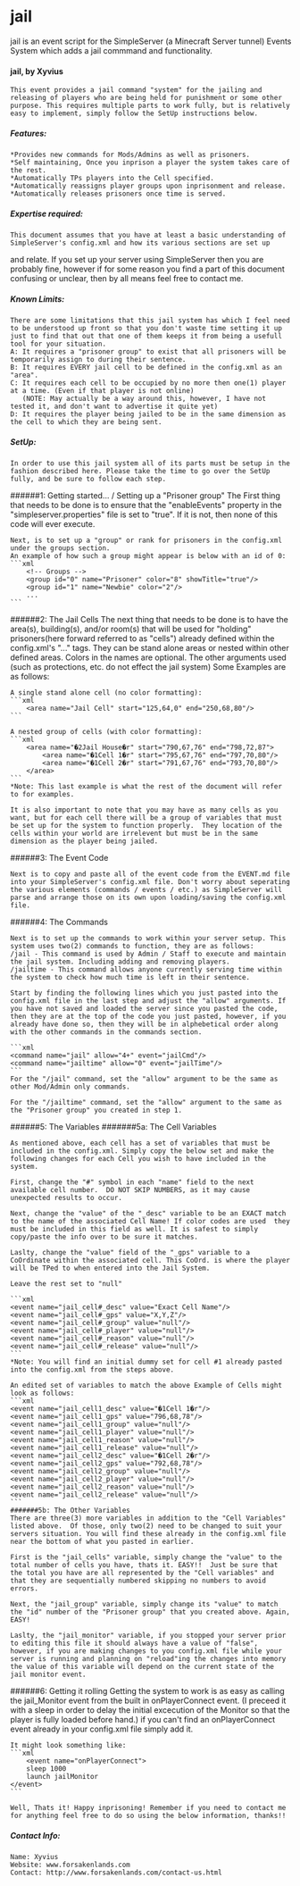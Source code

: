 jail
======

jail is an event script for the SimpleServer (a Minecraft Server tunnel) Events System which adds a jail commmand and functionality.


#### jail, by Xyvius

	This event provides a jail command "system" for the jailing and releasing of players who are being held for punishment or some other purpose. This requires multiple parts to work fully, but is relatively easy to implement, simply follow the SetUp instructions below.

##### Features:
	*Provides new commands for Mods/Admins as well as prisoners.
	*Self maintaining, Once you inprison a player the system takes care of the rest.
	*Automatically TPs players into the Cell specified.
	*Automatically reassigns player groups upon inprisonment and release.
	*Automatically releases prisoners once time is served.

##### Expertise required:
	
	This document assumes that you have at least a basic understanding of SimpleServer's config.xml and how its various sections are set up
and relate. If you set up your server using SimpleServer then you are probably fine, however if for some reason you find a part of this document
confusing or unclear, then by all means feel free to contact me.

##### Known Limits:
	There are some limitations that this jail system has which I feel need to be understood up front so that you don't waste time setting it up just to find that out that one of them keeps it from being a usefull tool for your situation.
	A: It requires a "prisoner group" to exist that all prisoners will be temporarily assign to during their sentence.
	B: It requires EVERY jail cell to be defined in the config.xml as an "area".
	C: It requires each cell to be occupied by no more then one(1) player at a time. (Even if that player is not online)
	   (NOTE: May actually be a way around this, however, I have not tested it, and don't want to advertise it quite yet)
	D: It requires the player being jailed to be in the same dimension as the cell to which they are being sent.

##### SetUp:
	In order to use this jail system all of its parts must be setup in the fashion described here. Please take the time to go over the SetUp fully, and be sure to follow each step.

######1: Getting started... / Setting up a "Prisoner group"
	The First thing that needs to be done is to ensure that the "enableEvents" property in the "simpleserver.properties" file is set to "true". 	If it is not, then none of this code will ever execute.
		
	Next, is to set up a "group" or rank for prisoners in the config.xml under the groups section.
	An example of how such a group might appear is below with an id of 0:
	```xml
	    <!-- Groups -->
		<group id="0" name="Prisoner" color="8" showTitle="true"/>
		<group id="1" name="Newbie" color="2"/>
		...
	```

######2: The Jail Cells
	The next thing that needs to be done is to have the area(s), building(s), and/or room(s) that will be used for "holding" prisoners(here forward referred to as "cells") already defined within the config.xml's "<area>...</area>" tags.  They can be stand alone areas or nested within other defined areas. Colors in the names are optional. The other arguments used (such as protections, etc. do not effect the jail system)
	Some Examples are as follows:
	
	A single stand alone cell (no color formatting):
	```xml
		<area name="Jail Cell" start="125,64,0" end="250,68,80"/>
	```		

	A nested group of cells (with color formatting):
	```xml
		<area name="�2Jail House�r" start="790,67,76" end="798,72,87">
			<area name="�1Cell 1�r" start="795,67,76" end="797,70,80"/>
			<area name="�1Cell 2�r" start="791,67,76" end="793,70,80"/>
		</area>
	```		
	*Note: This last example is what the rest of the document will refer to for examples.
	
	It is also important to note that you may have as many cells as you want, but for each cell there will be a group of variables that must be set up for the system to function properly.  They location of the cells within your world are irrelevent but must be in the same dimension as the player being jailed.
	
######3: The Event Code
	
	Next is to copy and paste all of the event code from the EVENT.md file into your SimpleServer's config.xml file. Don't worry about seperating the various elements (commands / events / etc.) as SimpleServer will parse and arrange those on its own upon loading/saving the config.xml file.
	
######4: The Commands

	Next is to set up the commands to work within your server setup. This system uses two(2) commands to function, they are as follows:
	/jail - This command is used by Admin / Staff to execute and maintain the jail system. Including adding and removing players.
	/jailtime - This command allows anyone currently serving time within the system to check how much time is left in their sentence.

	Start by finding the following lines which you just pasted into the config.xml file in the last step and adjust the "allow" arguments. If you have not saved and loaded the server since you pasted the code, then they are at the top of the code you just pasted, however, if you already have done so, then they will be in alphebetical order along with the other commands in the commands section.
	
	```xml
	<command name="jail" allow="4+" event="jailCmd"/>
	<command name="jailtime" allow="0" event="jailTime"/>
	```
	For the "/jail" command, set the "allow" argument to be the same as other Mod/Admin only commands.

	For the "/jailtime" command, set the "allow" argument to the same as the "Prisoner group" you created in step 1.
	
######5: The Variables
	#######5a: The Cell Variables
		
	As mentioned above, each cell has a set of variables that must be included in the config.xml. Simply copy the below set and make the	following changes for each Cell you wish to have included in the system.

	First, change the "#" symbol in each "name" field to the next available cell number.  DO NOT SKIP NUMBERS, as it may cause unexpected results to occur.
	
	Next, change the "value" of the "_desc" variable to be an EXACT match to the name of the associated Cell Name! If color codes are used	they must be included in this field as well. It is safest to simply copy/paste the info over to be sure it matches.
			
	Laslty, change the "value" field of the "_gps" variable to a CoOrdinate within the associated cell. This CoOrd. is where the player will be TPed to when entered into the Jail System.
		
	Leave the rest set to "null"
	
	```xml
	<event name="jail_cell#_desc" value="Exact Cell Name"/>
	<event name="jail_cell#_gps" value="X,Y,Z"/>
	<event name="jail_cell#_group" value="null"/>
	<event name="jail_cell#_player" value="null"/>
	<event name="jail_cell#_reason" value="null"/>
	<event name="jail_cell#_release" value="null"/>
	```
	*Note: You will find an initial dummy set for cell #1 already pasted into the config.xml from the steps above.
		
	An edited set of variables to match the above Example of Cells might look as follows:
	```xml
	<event name="jail_cell1_desc" value="�1Cell 1�r"/>
	<event name="jail_cell1_gps" value="796,68,78"/>
	<event name="jail_cell1_group" value="null"/>
	<event name="jail_cell1_player" value="null"/>
	<event name="jail_cell1_reason" value="null"/>
	<event name="jail_cell1_release" value="null"/>
	<event name="jail_cell2_desc" value="�1Cell 2�r"/>
	<event name="jail_cell2_gps" value="792,68,78"/>
	<event name="jail_cell2_group" value="null"/>
	<event name="jail_cell2_player" value="null"/>
	<event name="jail_cell2_reason" value="null"/>
	<event name="jail_cell2_release" value="null"/>
	```
	#######5b: The Other Variables
	There are three(3) more variables in addition to the "Cell Variables" listed above.  Of those, only two(2) need to be changed to suit your servers situation. You will find these already in the config.xml file near the bottom of what you pasted in earlier.
			
	First is the "jail_cells" variable, simply change the "value" to the total number of cells you have, thats it. EASY!!  Just be sure that the total you have are all represented by the "Cell variables" and that they are sequentially numbered skipping no numbers to avoid errors.
		
	Next, the "jail_group" variable, simply change its "value" to match the "id" number of the "Prisoner group" that you created above. Again, EASY!
			
	Laslty, the "jail_monitor" variable, if you stopped your server prior to editing this file it should always have a value of "false", however, if you are making changes to you config.xml file while your server is running and planning on "reload"ing the changes into memory the value of this variable will depend on the current state of the jail monitor event.
		
######6: Getting it rolling
	Getting the system to work is as easy as calling the jail_Monitor event from the built in onPlayerConnect event. (I preceed it with a sleep in order to delay the initial excecution of the Monitor so that the player is fully loaded before hand.) if you can't find an onPlayerConnect event already in your config.xml file simply add it.
	
	It might look something like:
	```xml
    	<event name="onPlayerConnect">
		sleep 1000
		launch jailMonitor
	</event>
	```
	
	Well, Thats it! Happy inprisoning! Remember if you need to contact me for anything feel free to do so using the below information, thanks!!
	
##### Contact Info:

	Name: Xyvius
	Website: www.forsakenlands.com
	Contact: http://www.forsakenlands.com/contact-us.html
	
